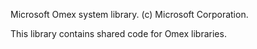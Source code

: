 ﻿Microsoft Omex system library.
(c) Microsoft Corporation.

This library contains shared code for Omex libraries.